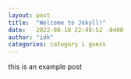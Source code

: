 ```yaml
---
layout: post
title:  "Welcome to Jekyll!"
date:   2022-08-10 22:48:52 -0400
author: "idk"
categories: category i guess
---
```

this is an example post